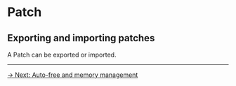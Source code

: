 # Patch

## Exporting and importing patches

A Patch can be exported or imported.

---

[→ Next: Auto-free and memory management](auto-free)